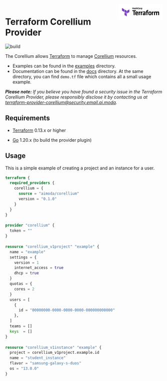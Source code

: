 <a href="https://terraform.io">
  <picture>
    <source media="(prefers-color-scheme: dark)" srcset=".github/terraform_logo_dark.svg">
    <source media="(prefers-color-scheme: light)" srcset=".github/terraform_logo_light.svg">
    <img src=".github/terraform_logo_light.svg" alt="Terraform logo" title="Terraform" align="right" height="50">
  </picture>
</a>

# Terraform Corellium Provider

![build](https://github.com/aimoda/terraform-provider-corellium/actions/workflows/devcontainer-build.yml/badge.svg)

The Corellium allows [Terraform](https://terraform.io) to manage [Corellium](https://www.corellium.com/) resources.

- Examples can be found in the [examples](examples/) directory.
- Documentation can be found in the [docs](docs/) directory. At the same directory, you can find `demo.tf` file which contains all a small usage example.

_**Please note:** If you believe you have found a security issue in the Terraform Corellium Provider, please responsibly disclose it by contacting us at terraform-provider-corellium@security.email.ai.moda._

## Requirements

- [Terraform](https://www.terraform.io/downloads.html) 0.13.x or higher

- [Go](https://golang.org/doc/install) 1.20.x (to build the provider plugin)

## Usage

This is a simple example of creating a project and an instance for a user.

```terraform
terraform {
  required_providers {
    corellium = {
      source = "aimoda/corellium"
      version = "0.1.0"
    }
  }
}

provider "corellium" {
  token = ""
}

resource "corellium_v1project" "example" {
  name = "example"
  settings = {
    version = 1
    internet_access = true 
    dhcp = true
  }
  quotas = {
    cores = 2
  }
  users = [
    {
      id = "00000000-0000-0000-0000-000000000000"
    },
  ]
  teams = []
  keys  = []
}

resource "corellium_v1instance" "example" {
  project = corellium_v1project.example.id
  name = "student_instance"
  flavor = "samsung-galaxy-s-duos"
  os = "13.0.0"
}
```